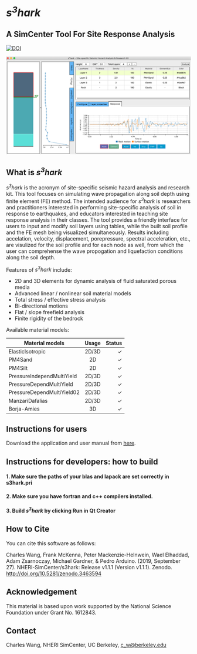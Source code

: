 # <i>s<sup>3</sup>hark</i>
<h2>A SimCenter Tool For Site Response Analysis</h2>

[![DOI](https://zenodo.org/badge/DOI/10.5281/zenodo.3463594.svg)](https://doi.org/10.5281/zenodo.3246641)

![image](resources/images/SRT.png)

## What is <i>s<sup>3</sup>hark</i>

<i>s<sup>3</sup>hark</i> is the acronym of site-specific seismic hazard analysis and research kit.
This tool focuses on simulating wave propagation along soil depth using finite element (FE) method.
The intended audience for <i>s<sup>3</sup>hark</i> is researchers and practitioners interested in 
performing site-specific analysis of soil in response to earthquakes, and educators interested in 
teaching site response analysis in their classes. The tool provides a friendly interface for users
to input and modify soil layers using tables, while the built soil profile and the FE mesh being
visualized simultaneously. Results including accelation, velocity, displacement, porepressure, spectral acceleration, etc., 
are visulized for the soil profile and for each node as well, from which the user can comprehense the 
wave propogation and liquefaction conditions along the soil depth.

Features of <i>s<sup>3</sup>hark</i> include:
* 2D and 3D elements for dynamic analysis of fluid saturated porous media
* Advanced linear / nonlinear soil material models
* Total stress / effective stress analysis
* Bi-directional motions
* Flat / slope freefield analysis
* Finite rigidity of the bedrock


Available material models:


| Material models        | Usage           | Status  |
| ------------- |:-------------:| -----:|
| ElasticIsotropic     | 2D/3D | ✓ |
| PM4Sand      | 2D      |   ✓|
| PM4Silt | 2D      |    ✓ |
| PressureIndependMultiYield | 2D/3D      |    ✓ |
| PressureDependMultiYield | 2D/3D      |    ✓ |
| PressureDependMultiYield02 | 2D/3D      |    ✓ |
| ManzariDafalias | 2D/3D      |    ✓ |
| Borja-Amies | 3D      |    ✓ |




## Instructions for users

Download the application and user manual from [here](https://www.designsafe-ci.org/data/browser/public/designsafe.storage.community/SimCenter/Software/s3hark).

## Instructions for developers: how to build

#### 1. Make sure the paths of your blas and lapack are set correctly in s3hark.pri 

#### 2. Make sure you have fortran and c++ compilers installed.

#### 3. Build <i>s<sup>3</sup>hark</i> by clicking Run in Qt Creator

## How to Cite
You can cite this software as follows:

Charles Wang, Frank McKenna, Peter Mackenzie-Helnwein, Wael Elhaddad, Adam Zsarnoczay, Michael Gardner, & Pedro Arduino. (2019, September 27). NHERI-SimCenter/s3hark: Release v1.1.1 (Version v1.1.1). Zenodo. http://doi.org/10.5281/zenodo.3463594


## Acknowledgement
This material is based upon work supported by the National Science Foundation under Grant No. 1612843.

## Contact
Charles Wang, NHERI SimCenter, UC Berkeley, c_w@berkeley.edu

